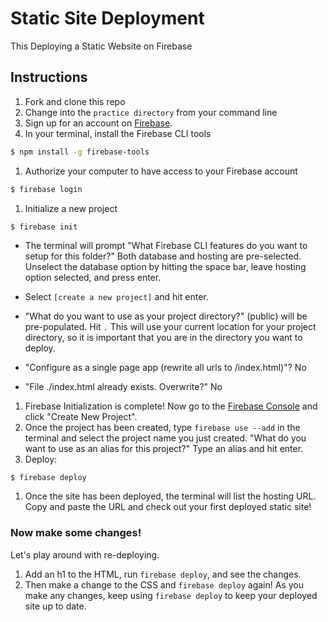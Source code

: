 # Static Site Deployment

This Deploying a Static Website on Firebase

## Instructions

1. Fork and clone this repo
1. Change into the `practice directory` from your command line
1. Sign up for an account on [Firebase](https://firebase.google.com/).
1. In your terminal, install the Firebase CLI tools

  ```sh
  $ npm install -g firebase-tools
  ```

1. Authorize your computer to have access to your Firebase account

  ```sh
  $ firebase login
  ```
1. Initialize a new project

  ```sh
  $ firebase init
  ```

  - The terminal will prompt "What Firebase CLI features do you want to setup for this folder?" Both database and hosting are pre-selected. Unselect the database option by hitting the space bar, leave hosting option selected, and press enter.

  - Select `[create a new project]` and hit enter.
  - "What do you want to use as your project directory?" (public) will be pre-populated. Hit `.` This will use your current location for your project directory, so it is important that you are in the directory you want to deploy.
  - "Configure as a single page app (rewrite all urls to /index.html)"? No
  - "File ./index.html already exists. Overwrite?" No

1. Firebase Initialization is complete! Now go to the [Firebase Console](https://console.firebase.google.com) and click "Create New Project".
1. Once the project has been created, type `firebase use --add` in the terminal and select the project name you just created. "What do you want to use as an alias for this project?" Type an alias and hit enter.
1. Deploy:

  ```
  $ firebase deploy
  ```

1. Once the site has been deployed, the terminal will list the hosting URL. Copy and paste the URL and check out your first deployed static site!

### Now make some changes!

Let's play around with re-deploying.

1. Add an h1 to the HTML, run `firebase deploy`, and see the changes.
1. Then make a change to the CSS and `firebase deploy` again! As you make any changes, keep using ```firebase deploy``` to keep your deployed site up to date.
